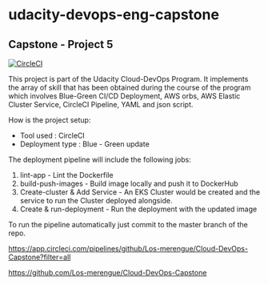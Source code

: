 
# udacity-devops-eng-capstone
## Capstone - Project 5

[![CircleCI](https://circleci.com/gh/Los-merengue/Cloud-DevOps-Capstone/tree/main.svg?style=svg)](https://circleci.com/gh/Los-merengue/Cloud-DevOps-Capstone/tree/main)

This project is part of the Udacity Cloud-DevOps Program. It implements the array of skill that has been obtained during the course of the program which involves Blue-Green CI/CD Deployment, AWS orbs, AWS Elastic Cluster Service, CircleCI Pipeline, YAML and json script.

How is the project setup:


 * Tool used       : CircleCI
 * Deployment type : Blue - Green update

The deployment pipeline will include the following jobs:

1. lint-app          - Lint the Dockerfile
2. build-push-images - Build image locally and push it to DockerHub
3. Create-cluster & Add Service - An EKS Cluster would be created and the service to run the Cluster deployed alongside.
4. Create & run-deployment - Run the deployment with the updated image

To run the pipeline automatically just commit to the master branch of the repo.

https://app.circleci.com/pipelines/github/Los-merengue/Cloud-DevOps-Capstone?filter=all

https://github.com/Los-merengue/Cloud-DevOps-Capstone


